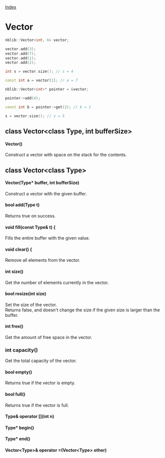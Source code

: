 [Index](../index.hpp.md#index)

# Vector

```c++
nblib::Vector<int, 6> vector;

vector.add(3);
vector.add(7);
vector.add(1);
vector.add(2);

int s = vector.size(); // s = 4

const int a = vector[1]; // a = 7

nblib::Vector<int>* pointer = &vector;

pointer->add(4);

const int b = pointer->get(2); // b = 1

s = vector.size(); // s = 5
```

## class Vector<class Type, int bufferSize\>

#### Vector()
Construct a vector with space on the stack for the contents.

## class Vector<class Type\>

#### Vector(Type\* buffer, int bufferSize)
Construct a vector with the given buffer.

#### bool add(Type t)
Returns true on success.

#### void fill(const Type& t) {
Fills the entire buffer with the given value.

#### void clear() {
Remove all elements from the vector.

#### int size()
Get the number of elements currently in the vector.

#### bool resize(int size)
Set the size of the vector.<br>
Returns false, and doesn't change the size if the given size is larger than the buffer.

#### int free()
Get the amount of free space in the vector.

### int capacity()
Get the total capacity of the vector.

#### bool empty()
Returns true if the vector is empty.

#### bool full()
Returns true if the vector is full.

#### Type& operator [](int n)

#### Type\* begin()

#### Type\* end()

#### Vector<Type\>& operator =(Vector<Type\> other)
